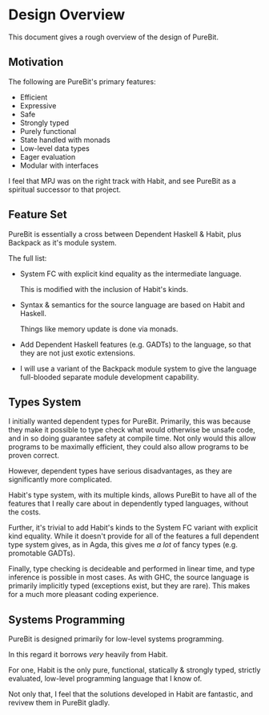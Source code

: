 Design Overview
===============

This document gives a rough overview of the design of PureBit.

Motivation
----------

The following are PureBit's primary features:
* Efficient
* Expressive
* Safe
* Strongly typed
* Purely functional
* State handled with monads
* Low-level data types
* Eager evaluation
* Modular with interfaces

I feel that MPJ was on the right track with Habit, and see PureBit as a
spiritual successor to that project.

Feature Set
-----------

PureBit is essentially a cross between Dependent Haskell & Habit, plus Backpack
as it's module system.

The full list:
* System FC with explicit kind equality as the intermediate language.

  This is modified with the inclusion of Habit's kinds.

* Syntax & semantics for the source language are based on Habit and Haskell.

  Things like memory update is done via monads.

* Add Dependent Haskell features (e.g. GADTs) to the language, so that they
  are not just exotic extensions.

* I will use a variant of the Backpack module system to give the language
  full-blooded separate module development capability.

Types System
------------

I initially wanted dependent types for PureBit. Primarily, this was because they
make it possible to type check what would otherwise be unsafe code, and in so
doing guarantee safety at compile time. Not only would this allow programs
to be maximally efficient, they could also allow programs to be proven correct.

However, dependent types have serious disadvantages, as they are significantly
more complicated.

Habit's type system, with its multiple kinds, allows PureBit to have all of the
features that I really care about in dependently typed languages, without the
costs.

Further, it's trivial to add Habit's kinds to the System FC variant with
explicit kind equality. While it doesn't provide for all of the features
a full dependent type system gives, as in Agda, this gives me *a lot* of
fancy types (e.g. promotable GADTs).

Finally, type checking is decideable and performed in linear time, and type
inference is possible in most cases. As with GHC, the source language is
primarily implicitly typed (exceptions exist, but they are rare). This
makes for a much more pleasant coding experience.

Systems Programming
-------------------

PureBit is designed primarily for low-level systems programming.

In this regard it borrows *very* heavily from Habit.

For one, Habit is the only pure, functional, statically & strongly typed,
strictly evaluated, low-level programming language that I know of.

Not only that, I feel that the solutions developed in Habit are fantastic,
and revivew them in PureBit gladly.


